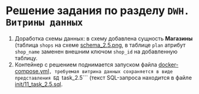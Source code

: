 # Решение задания по разделу ```DWH. Витрины данных```

1. Доработка схемы данных: в схему добавлена сущность **Магазины** (таблица ```shops``` на схеме [schema_2.5.png](schema_2.5.png), в таблице ```plan``` атрибут ```shop_name``` заменен внешним ключом ```shop_id``` на добавленную таблицу.
2. Контейнер с решением поднимается запуском файла [docker-compose.yml](docker-compose.yml)```, требуемая витрина данных сохраняется в виде представления БД ```task_2.5``` (текст SQL-запроса находится в файле [init/11_task_2.5.sql](init/11_task_2.5.sql).
